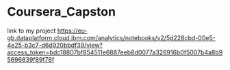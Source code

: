 # Coursera_Capston

link to my project
https://eu-gb.dataplatform.cloud.ibm.com/analytics/notebooks/v2/5d228cbd-00e5-4e25-b3c7-d6d920bbdf39/view?access_token=bdc18807bf854511e6887eeb8d0077a326916b0f5007b4a8b95696839f89f78f
